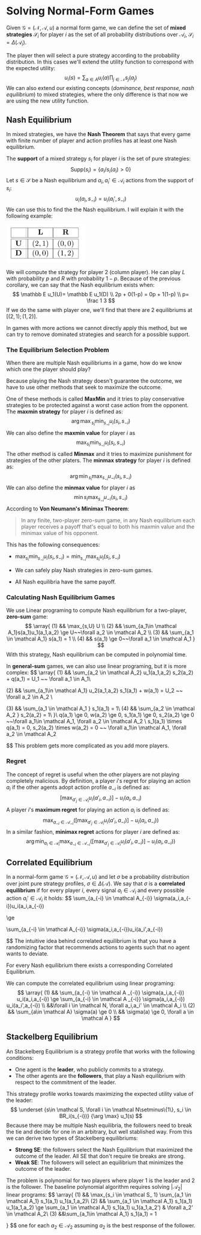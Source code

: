 # Solving Normal-Form Games

Given $\mathcal G =(\mathcal N, \mathcal A,u)$ a normal form game, we can define the set of **mixed strategies** $\mathcal S_i$ for player $i$ as the set of all probability distributions over $\mathcal A_i$, $\mathcal S_i = \Delta(\mathcal A_i)$.

The player then will select a pure strategy according to the probability distribution. In this cases we'll extend the utility function to correspond with the expected utility:
$$
u_i(s) = \sum_{a\in A} u_i(a) \prod_{j\in \mathcal N} s_j(a_j) 
$$
We can also extend our existing concepts (*dominance, best response, nash equilibrium*) to mixed strategies, where the only difference is that now we are using the new utility function.

## Nash Equilibrium

In mixed strategies, we have the **Nash Theorem** that says that every game with finite number of player and action profiles has at least one Nash equilibrium.

The **support** of a mixed strategy $s_i$ for player $i$ is the set of pure strategies:
$$
\text{Supp}(s_i)=\{a_i/s_i(a_i) > 0\}
$$
Let $s\in \mathcal S$ be a Nash equilibrium and $a_i,a_i' \in \mathcal A_i$ actions from the support of $s_i$:
$$
u_i(a_i,s_{-i}) = u_i(a_i',s_{-i})
$$
We can use this to find the the Nash equilibrium. I will explain it with the following example:

<img src="Resources/Untitled/image-20201028120612729.png" alt="image-20201028120612729" style="zoom:50%;" />

We will compute the strategy for player 2 (column player). He can play $L$ with probability $p$ and $R$ with probability $1-p$. Because of the previous corollary, we can say that the Nash equilibrium exists when:
$$
\mathbb E u_1(U)= \mathbb E u_1(D) \\
2p + 0(1-p) = 0p + 1(1-p) \\
p= \frac 1 3
$$
If we do the same with player one, we'll find that there are 2 equilibriums at $[(2,1);(1,2)]$.

In games with more actions we cannot directly apply this method, but we can try to remove dominated strategies and search for a possible support.

### The Equilibrium Selection Problem

When there are multiple Nash equilibriums in a game, how do we know which one the player should play?

Because playing the Nash strategy doesn't guarantee the outcome, we have to use other methods that seek to maximize the outcome.

One of these methods is called **MaxMin** and it tries to play conservative strategies to be protected against a worst case action from the opponent. The **maxmin strategy** for player $i$ is defined as:
$$
{\arg \max}_{s_i} \min_{s_{-i}} u_i(s_i,s_{-i})
$$
 We can also define the **maxmin value** for player $i$ as
$$
\max_{s_i} \min_{s_{-i}} u_i(s_i,s_{-i})
$$
The other method is called **Minmax** and it tries to maximize punishment for strategies of the other platers. The **minmax strategy** for player $i$ is defined as:
$$
{\arg \min}_{s_i} \max_{s_{-i}} u_{-i}(s_i,s_{-i})
$$
 We can also define the **minmax value** for player $i$ as
$$
\min{s_i} \max_{s_{-i}} u_{-i}(s_i,s_{-i})
$$
According to **Von Neumann's Minimax Theorem**:

>In any finite, two-player zero-sum game, in any Nash equilibrium each player receives a payoff that's equal to both his maxmin value and the minimax value of his opponent.

This has the following consequences:

- $\max_{s_i} \min_{s_{-i}} u_i(s_i,s_{-i}) = \min_{s_{-i}} \max_{s_i}u_i(s_i,s_{-i})$
- We can safely play Nash strategies in zero-sum games.

- All Nash equilibria have the same payoff.

### Calculating Nash Equilibrium Games

We use Linear programing to compute Nash equilibrium for a two-player, **zero-sum** game:
$$
\array{
	(1) && \max_{s,U} U \\
	(2) && \sum_{a_1\in \mathcal A_1}s(a_1)u_1(a_1,a_2) \ge U~~\forall a_2 \in \mathcal A_2 \\
	(3) && \sum_{a_1 \in \mathcal A_1} s(a_1) = 1 \\
	(4) && s(a_1) \ge 0~~\forall a_1 \in \mathcal A_1
}
$$
With this strategy, Nash equilibrium can be computed in polynomial time.

In **general-sum** games, we can also use linear programing, but it is more complex:
$$
\array{
(1) && \sum_{a_2 \in \mathcal A_2} u_1(a_1,a_2) s_2(a_2) + q(a_1) = U_1	~~ \forall a_1 \in A_1\\

(2) && \sum_{a_1\in \mathcal A_1} u_2(a_1,a_2) s_1(a_1) + w(a_1) = U_2	~~ \forall a_2 \in A_2 \\

(3) && \sum_{a_1 \in \mathcal A_1 } s_1(a_1) = 1\\
(4) && \sum_{a_2 \in \mathcal A_2 } s_2(a_2) = 1\\
}\\
q(a_1) \ge 0, w(a_2) \ge 0, s_1(a_1) \ge 0, s_2(a_2) \ge 0 ~~\forall a_1\in \mathcal A_1, \forall a_2 \in \mathcal A_2 \\
s_1(a_1) \times q(a_1) = 0, s_2(a_2) \times w(a_2) = 0 ~~ \forall a_1\in \mathcal A_1, \forall a_2 \in \mathcal A_2 


$$
This problem gets more complicated as you add more players.

### Regret

The concept of regret is useful when the other players are not playing completely malicious. By definition, a player $i$'s regret for playing an action $a_i$ if the other agents adopt action profile $a_{-i}$ is defined as:
$$
\left[ \max_{a'_j \in \mathcal A_i} u_i(a'_i,a_{-i}) \right] - u_i(a_i,a_{-i})
$$
A player $i$'s **maximum regret** for playing an action $a_i$ is defined as:
$$
\max_{a_{-i} \in \mathcal A_{-i}} \left(\left[ \max_{a'_j \in \mathcal A_i} u_i(a'_i,a_{-i}) \right] - u_i(a_i,a_{-i})\right)
$$
In a similar fashion, **minimax regret** actions for player $i$ are defined as:
$$
\arg \min_{a_i\in \mathcal A_i} \max_{a_{-i} \in \mathcal A_{-i}} \left(\left[ \max_{a'_j \in \mathcal A_i} u_i(a'_i,a_{-i}) \right] - u_i(a_i,a_{-i})\right)
$$

## Correlated Equilibrium

In a normal-form game $\mathcal G = (\mathcal N,\mathcal A,u)$ and let $\sigma$ be a probability distribution over joint pure strategy profiles, $\sigma \in \Delta(\mathcal A)$. We say that $\sigma$ is a **correlated equilibrium** if for every player $i$, every signal $a_i \in \mathcal A_i$ and every possible action $a_i' \in \mathcal A_i$ it holds:
$$
\sum_{a_{-i} \in \mathcal A_{-i}} \sigma(a_i,a_{-i})u_i(a_i,a_{-i})

\ge 

\sum_{a_{-i} \in \mathcal A_{-i}} \sigma(a_i,a_{-i})u_i(a_i',a_{-i})

$$
The intuitive idea behind correlated equilibrium is that you have a randomizing factor that recommends actions to agents such that no agent wants to deviate.  

For every Nash equilibrium there exists a corresponding Correlated Equilibrium.

We can compute the correlated equilibrium using linear programing:
$$
\array{
(1) && \sum_{a_{-i} \in \mathcal A _{-i}} \sigma(a_i,a_{-i}) u_i(a_i,a_{-i}) \ge \sum_{a_{-i} \in \mathcal A _{-i}} \sigma(a_i,a_{-i}) u_i(a_i',a_{-i}) \\
&&\forall i \in \mathcal N, \forall a_i,a_i' \in \mathcal A_i \\
(2) && \sum_{a\in \mathcal A} \sigma(a) \ge 0 \\
&& \sigma(a) \ge 0, \forall a \in \mathcal A
}
$$

## Stackelberg Equilibrium

An Stackelberg Equilibrium is a strategy profile that works with the following conditions:

- One agent is the **leader**, who publicly commits to a strategy.
- The other agents are the **followers**, that play a Nash equilibrium with respect to the commitment of the leader.

This strategy profile works towards maximizing the expected utility value of the leader:
$$
\underset {s\in \mathcal S, \forall i \in \mathcal N\setminus\{1\}, s_i \in BR_i(s_{-i})} {\arg \max} u_1(s)
$$
Because there may be multiple Nash equilibria, the followers need to break the tie and decide for one in an arbitrary, but well stablished way. From this we can derive two types of Stackelberg equilibriums:

- **Strong SE**: the followers select the Nash Equilibrium that maximized the outcome of the leader. All SE that don't require tie breaks are strong.
- **Weak SE**: The followers will select an equilibrium that minimizes the outcome of the leader.

The problem is polynomial for two players where player 1 is the leader and 2 is the follower. The baseline polynomial algorithm requires solving $|\mathcal A_2|$ linear programs:
$$
\array{
(1) && \max_{s_i \in \mathcal S_ 1} \sum_{a_1 \in \mathcal A_1} s_1(a_1) u_1(a_1,a_2)\\
(2) && \sum_{a_1 \in \mathcal A_1} s_1(a_1) u_1(a_1,a_2) 
\ge \sum_{a_1 \in \mathcal A_1} s_1(a_1) u_1(a_1,a_2') & \forall a_2' \in \mathcal A_2\\
(3) &&\sum_{a_1\in \mathcal A_1} s_1(a_1) = 1

}
$$
one for each $a_2 \in \mathcal A_2$ assuming $a_2$ is the best response of the follower.